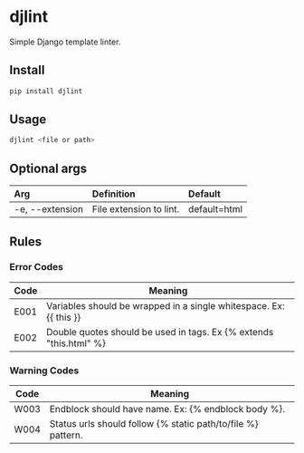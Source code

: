 # djlint

Simple Django template linter.

## Install

```sh
pip install djlint
```

## Usage

```sh
djlint <file or path>
```

## Optional args

| Arg | Definition | Default |
|:----|:-----------|:--------|
-e, --extension | File extension to lint. | default=html


## Rules


### Error Codes

| Code | Meaning                                                            |
|------|--------------------------------------------------------------------|
| E001 | Variables should be wrapped in a single whitespace. Ex: {{ this }} |
| E002 | Double quotes should be used in tags. Ex {% extends "this.html" %} |

### Warning Codes

| Code | Meaning                                                      |
|------|--------------------------------------------------------------|
| W003 | Endblock should have name. Ex: {% endblock body %}.          |
| W004 | Status urls should follow {% static path/to/file %} pattern. |
